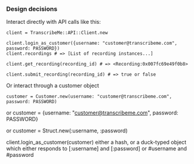 ### Design decisions

Interact directly with API calls like this:

    client = TranscribeMe::API::Client.new

    client.login_as_customer({username: "customer@transcribeme.com", password: PASSWORD})
    client.recordings # => [List of recording instances...]

    client.get_recording(recording_id) # => <Recording:0x007fc69e49f0b8>

    client.submit_recording(recording_id) # => true or false

Or interact through a customer object

    customer = Customer.new(username: "customer@transcribeme.com", password: PASSWORD)
  
  or
    customer = {username: "customer@transcribeme.com", password: PASSWORD}
  
  or
    customer = Struct.new(:username, :password)
  

  client.login_as_customer(customer) 
  either a hash, or a duck-typed object which either responds to [:username] and [:password] or #username and #password

